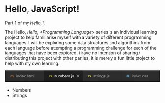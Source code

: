 <h1> Hello, JavaScript!</h1>
Part 1 of my <i> Hello, \<Programming Language\> </i> <br>

The Hello, <i> Hello, \<Programming Language\> </i> series is an individual learning project to help familiarise myself with a variety of different programming languages. I will be exploring some data structures and algorithms from each language before attempting a programming challenge for each of the languages that have been explored. I have no intention of sharing / distributing this project with other parties, it is merely a fun little project to help with my own learning. <br>



<img src="images/readme_images/JS_screenshot1.png">

<ul>
  <li>Numbers</li>
  <li>Strings</li>
</ul>

